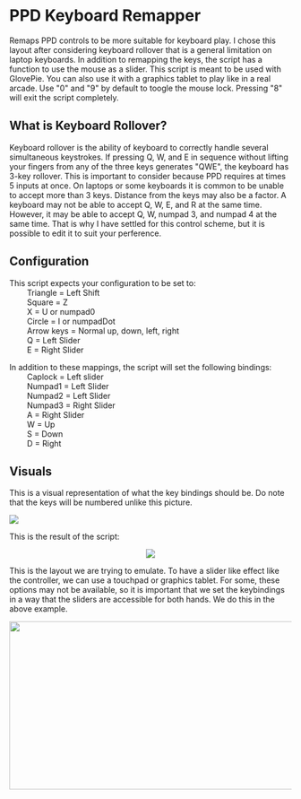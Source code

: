 # PPD Keyboard Remapper
Remaps PPD controls to be more suitable for keyboard play. I chose this layout after considering keyboard rollover that is a general limitation on laptop keyboards. In addition to remapping the keys, the script has a function to use the mouse as a slider. This script is meant to be used with GlovePie. You can also use it with a graphics tablet to play like in a real arcade. Use "0" and "9" by default to toogle the mouse lock. Pressing "8" will exit the script completely.

**What is Keyboard Rollover?**
----------------------------------------------------------------------------------------------------------------------------
Keyboard rollover is the ability of keyboard to correctly handle several simultaneous keystrokes. If pressing Q, W, and E in sequence without lifting your fingers from any of the three keys generates "QWE", the keyboard has 3-key rollover. This is important to consider because PPD requires at times 5 inputs at once. On laptops or some keyboards it is common to be unable to accept more than 3 keys. Distance from the keys may also be a factor. A keyboard may not be able to accept Q, W, E, and R at the same time. However, it may be able to accept Q, W, numpad 3, and numpad 4 at the same time. That is why I have settled for this control scheme, but it is possible to edit it to suit your perference.
               
**Configuration**
----------------------------------------------------------------------------------------------------------------------------
This script expects your configuration to be set to:  
        &nbsp;&nbsp;&nbsp;&nbsp;&nbsp;&nbsp;&nbsp;&nbsp;Triangle = Left Shift  
        &nbsp;&nbsp;&nbsp;&nbsp;&nbsp;&nbsp;&nbsp;&nbsp;Square = Z  
        &nbsp;&nbsp;&nbsp;&nbsp;&nbsp;&nbsp;&nbsp;&nbsp;X = U or numpad0  
        &nbsp;&nbsp;&nbsp;&nbsp;&nbsp;&nbsp;&nbsp;&nbsp;Circle = I or numpadDot  
        &nbsp;&nbsp;&nbsp;&nbsp;&nbsp;&nbsp;&nbsp;&nbsp;Arrow keys = Normal up, down, left, right  
        &nbsp;&nbsp;&nbsp;&nbsp;&nbsp;&nbsp;&nbsp;&nbsp;Q = Left Slider  
        &nbsp;&nbsp;&nbsp;&nbsp;&nbsp;&nbsp;&nbsp;&nbsp;E = Right Slider  

   In addition to these mappings, the script will set the following bindings:  
        &nbsp;&nbsp;&nbsp;&nbsp;&nbsp;&nbsp;&nbsp;&nbsp;Caplock = Left slider  
        &nbsp;&nbsp;&nbsp;&nbsp;&nbsp;&nbsp;&nbsp;&nbsp;Numpad1 = Left Slider  
        &nbsp;&nbsp;&nbsp;&nbsp;&nbsp;&nbsp;&nbsp;&nbsp;Numpad2 = Left Slider  
        &nbsp;&nbsp;&nbsp;&nbsp;&nbsp;&nbsp;&nbsp;&nbsp;Numpad3 = Right Slider  
        &nbsp;&nbsp;&nbsp;&nbsp;&nbsp;&nbsp;&nbsp;&nbsp;A = Right Slider  
        &nbsp;&nbsp;&nbsp;&nbsp;&nbsp;&nbsp;&nbsp;&nbsp;W = Up  
        &nbsp;&nbsp;&nbsp;&nbsp;&nbsp;&nbsp;&nbsp;&nbsp;S = Down  
        &nbsp;&nbsp;&nbsp;&nbsp;&nbsp;&nbsp;&nbsp;&nbsp;D = Right
  
**Visuals**
----------------------------------------------------------------------------------------------------------------------------
This is a visual representation of what the key bindings should be. Do note that the keys will be numbered unlike this picture.

<img src="https://user-images.githubusercontent.com/100814612/158515541-1d314e36-7a3d-42af-a10c-695c57b85757.png">

This is the result of the script:
<p align="center">
<img src="https://user-images.githubusercontent.com/100814612/158518899-27df6551-49b0-4c6d-ab28-bc692acf11e5.png">
</p>
This is the layout we are trying to emulate. To have a slider like effect like the controller, we can use a touchpad or graphics tablet. For some, these options may not be available, so it is important that we set the keybindings in a way that the sliders are accessible for both hands. We do this in the above example.
<p align="center">
<img src="https://user-images.githubusercontent.com/100814612/158713277-6a58193d-3169-49ed-b53d-983b13c7c167.png" width="600" height="300"/><img><img>
</p>
